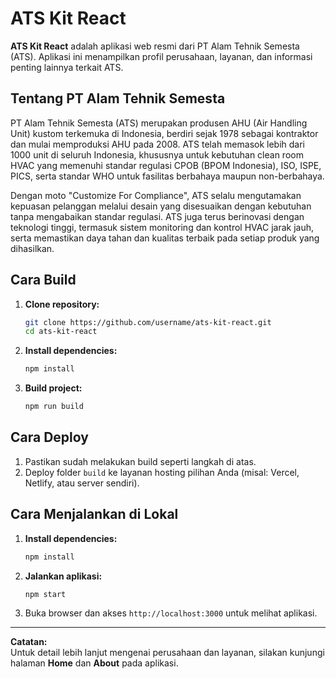 # ATS Kit React

**ATS Kit React** adalah aplikasi web resmi dari PT Alam Tehnik Semesta (ATS). Aplikasi ini menampilkan profil perusahaan, layanan, dan informasi penting lainnya terkait ATS.

## Tentang PT Alam Tehnik Semesta

PT Alam Tehnik Semesta (ATS) merupakan produsen AHU (Air Handling Unit) kustom terkemuka di Indonesia, berdiri sejak 1978 sebagai kontraktor dan mulai memproduksi AHU pada 2008. ATS telah memasok lebih dari 1000 unit di seluruh Indonesia, khususnya untuk kebutuhan clean room HVAC yang memenuhi standar regulasi CPOB (BPOM Indonesia), ISO, ISPE, PICS, serta standar WHO untuk fasilitas berbahaya maupun non-berbahaya.

Dengan moto "Customize For Compliance", ATS selalu mengutamakan kepuasan pelanggan melalui desain yang disesuaikan dengan kebutuhan tanpa mengabaikan standar regulasi. ATS juga terus berinovasi dengan teknologi tinggi, termasuk sistem monitoring dan kontrol HVAC jarak jauh, serta memastikan daya tahan dan kualitas terbaik pada setiap produk yang dihasilkan.

## Cara Build

1. **Clone repository:**
    ```bash
    git clone https://github.com/username/ats-kit-react.git
    cd ats-kit-react
    ```

2. **Install dependencies:**
    ```bash
    npm install
    ```

3. **Build project:**
    ```bash
    npm run build
    ```

## Cara Deploy

1. Pastikan sudah melakukan build seperti langkah di atas.
2. Deploy folder `build` ke layanan hosting pilihan Anda (misal: Vercel, Netlify, atau server sendiri).

## Cara Menjalankan di Lokal

1. **Install dependencies:**
    ```bash
    npm install
    ```

2. **Jalankan aplikasi:**
    ```bash
    npm start
    ```

3. Buka browser dan akses `http://localhost:3000` untuk melihat aplikasi.

---

**Catatan:**  
Untuk detail lebih lanjut mengenai perusahaan dan layanan, silakan kunjungi halaman **Home** dan **About** pada aplikasi.
